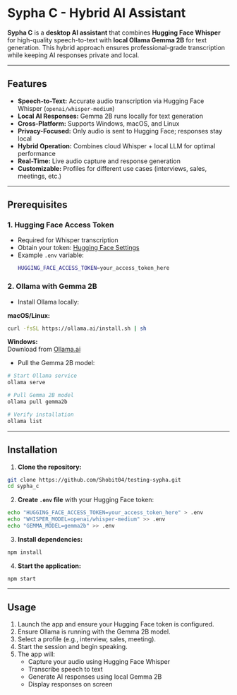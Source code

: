 
# Sypha C - Hybrid AI Assistant

**Sypha C** is a **desktop AI assistant** that combines **Hugging Face Whisper** for high-quality speech-to-text with **local Ollama Gemma 2B** for text generation. This hybrid approach ensures professional-grade transcription while keeping AI responses private and local.

---

## Features

- **Speech-to-Text:** Accurate audio transcription via Hugging Face Whisper (`openai/whisper-medium`)
- **Local AI Responses:** Gemma 2B runs locally for text generation
- **Cross-Platform:** Supports Windows, macOS, and Linux
- **Privacy-Focused:** Only audio is sent to Hugging Face; responses stay local
- **Hybrid Operation:** Combines cloud Whisper + local LLM for optimal performance
- **Real-Time:** Live audio capture and response generation
- **Customizable:** Profiles for different use cases (interviews, sales, meetings, etc.)

---

## Prerequisites

### 1. Hugging Face Access Token
- Required for Whisper transcription
- Obtain your token: [Hugging Face Settings](https://huggingface.co/settings/tokens)
- Example `.env` variable:  
  ```bash
  HUGGING_FACE_ACCESS_TOKEN=your_access_token_here
  ```

### 2. Ollama with Gemma 2B
- Install Ollama locally:

**macOS/Linux:**
```bash
curl -fsSL https://ollama.ai/install.sh | sh
```

**Windows:**  
Download from [Ollama.ai](https://ollama.ai/download)

- Pull the Gemma 2B model:
```bash
# Start Ollama service
ollama serve

# Pull Gemma 2B model
ollama pull gemma2b

# Verify installation
ollama list
```

---

## Installation

1. **Clone the repository:**
```bash
git clone https://github.com/Shobit04/testing-sypha.git
cd sypha_c
```

2. **Create `.env` file** with your Hugging Face token:
```bash
echo "HUGGING_FACE_ACCESS_TOKEN=your_access_token_here" > .env
echo "WHISPER_MODEL=openai/whisper-medium" >> .env
echo "GEMMA_MODEL=gemma2b" >> .env
```

3. **Install dependencies:**
```bash
npm install
```

4. **Start the application:**
```bash
npm start
```

---

## Usage

1. Launch the app and ensure your Hugging Face token is configured.
2. Ensure Ollama is running with the Gemma 2B model.
3. Select a profile (e.g., interview, sales, meeting).
4. Start the session and begin speaking.
5. The app will:
   - Capture your audio using Hugging Face Whisper
   - Transcribe speech to text
   - Generate AI responses using local Gemma 2B
   - Display responses on screen

